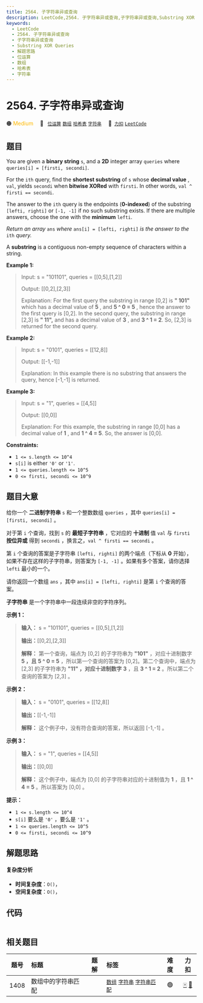 ```yaml
---
title: 2564. 子字符串异或查询
description: LeetCode,2564. 子字符串异或查询,子字符串异或查询,Substring XOR Queries,解题思路,位运算,数组,哈希表,字符串
keywords:
  - LeetCode
  - 2564. 子字符串异或查询
  - 子字符串异或查询
  - Substring XOR Queries
  - 解题思路
  - 位运算
  - 数组
  - 哈希表
  - 字符串
---
```


# 2564. 子字符串异或查询

🟠 <font color=#ffb800>Medium</font>&emsp; 🔖&ensp; [`位运算`](/tag/bit-manipulation.md) [`数组`](/tag/array.md) [`哈希表`](/tag/hash-table.md) [`字符串`](/tag/string.md)&emsp; 🔗&ensp;[`力扣`](https://leetcode.cn/problems/substring-xor-queries) [`LeetCode`](https://leetcode.com/problems/substring-xor-queries)

## 题目

You are given a **binary string** `s`, and a **2D** integer array `queries`
where `queries[i] = [firsti, secondi]`.

For the `ith` query, find the **shortest substring** of `s` whose **decimal
value** , `val`, yields `secondi` when **bitwise XORed** with `firsti`. In
other words, `val ^ firsti == secondi`.

The answer to the `ith` query is the endpoints (**0-indexed**) of the
substring `[lefti, righti]` or `[-1, -1]` if no such substring exists. If
there are multiple answers, choose the one with the **minimum** `lefti`.

_Return an array_ `ans` _where_ `ans[i] = [lefti, righti]` _is the answer to
the_ `ith` _query._

A **substring** is a contiguous non-empty sequence of characters within a
string.



**Example 1:**

> Input: s = "101101", queries = [[0,5],[1,2]]
> 
> Output: [[0,2],[2,3]]
> 
> Explanation: For the first query the substring in range [0,2] is **" 101"** which has a decimal value of **5** , and **5 ^ 0 = 5** , hence the answer to the first query is [0,2]. In the second query, the substring in range [2,3] is **" 11",** and has a decimal value of **3** , and **3 ^ 1 = 2**. So, [2,3] is returned for the second query. 
> 
> 

**Example 2:**

> Input: s = "0101", queries = [[12,8]]
> 
> Output: [[-1,-1]]
> 
> Explanation: In this example there is no substring that answers the query, hence [-1,-1] is returned.

**Example 3:**

> Input: s = "1", queries = [[4,5]]
> 
> Output: [[0,0]]
> 
> Explanation: For this example, the substring in range [0,0] has a decimal value of **1** , and **1 ^ 4 = 5**. So, the answer is [0,0].

**Constraints:**

  * `1 <= s.length <= 10^4`
  * `s[i]` is either `'0'` or `'1'`.
  * `1 <= queries.length <= 10^5`
  * `0 <= firsti, secondi <= 10^9`


## 题目大意

给你一个 **二进制字符串**  `s` 和一个整数数组 `queries` ，其中 `queries[i] = [firsti, secondi]` 。

对于第 `i` 个查询，找到 `s` 的 **最短子字符串**  ，它对应的 **十进制** 值 `val` 与 `firsti` **按位异或**  得到
`secondi` ，换言之，`val ^ firsti == secondi` 。

第 `i` 个查询的答案是子字符串 `[lefti, righti]` 的两个端点（下标从 **0**  开始），如果不存在这样的子字符串，则答案为
`[-1, -1]` 。如果有多个答案，请你选择 `lefti` 最小的一个。

请你返回一个数组 `ans` ，其中 `ans[i] = [lefti, righti]` 是第 `i` 个查询的答案。

**子字符串**  是一个字符串中一段连续非空的字符序列。



**示例 1：**

> 
> 
> 
> 
> 
> **输入：** s = "101101", queries = [[0,5],[1,2]]
> 
> **输出：**[[0,2],[2,3]]
> 
> **解释：** 第一个查询，端点为 [0,2] 的子字符串为 **"101"** ，对应十进制数字 **5 ，且** **5 ^ 0 = 5**  ，所以第一个查询的答案为 [0,2]。第二个查询中，端点为 [2,3] 的子字符串为 **"11" ，对应十进制数字** **3**  ，且 **3 ^ 1 = 2** 。所以第二个查询的答案为 [2,3] 。
> 
> 

**示例 2：**

> 
> 
> 
> 
> 
> **输入：** s = "0101", queries = [[12,8]]
> 
> **输出：**[[-1,-1]]
> 
> **解释：** 这个例子中，没有符合查询的答案，所以返回 [-1,-1] 。
> 
> 

**示例 3：**

> 
> 
> 
> 
> 
> **输入：** s = "1", queries = [[4,5]]
> 
> **输出：**[[0,0]]
> 
> **解释：** 这个例子中，端点为 [0,0] 的子字符串对应的十进制值为 **1** ，且 **1 ^ 4 = 5** 。所以答案为 [0,0] 。
> 
> 



**提示：**

  * `1 <= s.length <= 10^4`
  * `s[i]` 要么是 `'0'` ，要么是 `'1'` 。
  * `1 <= queries.length <= 10^5`
  * `0 <= firsti, secondi <= 10^9`




## 解题思路

#### 复杂度分析

- **时间复杂度**：`O()`，
- **空间复杂度**：`O()`，

## 代码

```javascript

```

## 相关题目

<!-- prettier-ignore -->
| 题号 | 标题 | 题解 | 标签 | 难度 | 力扣 |
| :------: | :------ | :------: | :------ | :------: | :------: |
| 1408 | 数组中的字符串匹配 |  |  [`数组`](/tag/array.md) [`字符串`](/tag/string.md) [`字符串匹配`](/tag/string-matching.md) | 🟢 | [🀄️](https://leetcode.cn/problems/string-matching-in-an-array) [🔗](https://leetcode.com/problems/string-matching-in-an-array) |